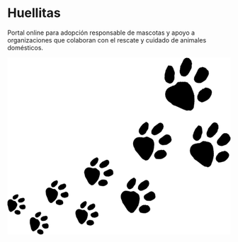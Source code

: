 # Huellitas

Portal online para adopción responsable de mascotas y apoyo a organizaciones que colaboran con el rescate y cuidado de animales domésticos.

<img src="./api/imagenes/Huellas.png" width = 900 height = 400>